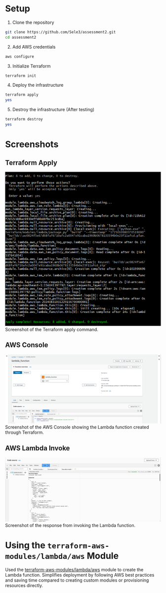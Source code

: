 # Setup

1. Clone the repository

```bash
git clone https://github.com/Sele3/assessment2.git
cd assessment2
```

2. Add AWS credentials

```bash
aws configure
```

3. Initialize Terraform

```bash
terraform init
```

4. Deploy the infrastructure

```bash
terraform apply
yes
```

5. Destroy the infrastructure (After testing)

```bash 
terraform destroy
yes
```

# Screenshots

## Terraform Apply

![alt text](./screenshots/apply.png)
Screenshot of the Terraform apply command.

## AWS Console

![alt text](./screenshots/console.png)
Screenshot of the AWS Console showing the Lambda function created through Terraform.

## AWS Lambda Invoke

![alt text](./screenshots/lambda_invoke.png)  
Screenshot of the response from invoking the Lambda function.

# Using the `terraform-aws-modules/lambda/aws` Module

Used the [terraform-aws-modules/lambda/aws](https://github.com/terraform-aws-modules/terraform-aws-lambda) module to create the Lambda function. Simplifies deployment by following AWS best practices and saving time compared to creating custom modules or provisioning resources directly.
